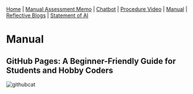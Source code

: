 [Home](index.md) | [Manual Assessment Memo](manual_assessment_memo.md) | [Chatbot](chatbot.md) | [Procedure Video](procedure_video.md) | [Manual](manual.md) | [Reflective Blogs](reflective_blogs.md) | [Statement of AI](AIstatement.md) 

# Manual 

## GitHub Pages: A Beginner-Friendly Guide for Students and Hobby Coders 
![githubcat](path/to/githubcat.jpg)
